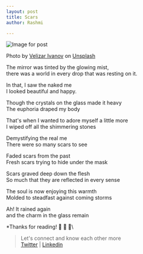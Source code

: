 ```yaml
---
layout: post
title: Scars
author: Rashmi

---
```



![Image for post](https://miro.medium.com/max/3516/0*YnlSKrQbifCqxFjL)

Photo by [Velizar Ivanov](https://unsplash.com/@lycan?utm_source=medium&utm_medium=referral) on [Unsplash](https://unsplash.com/?utm_source=medium&utm_medium=referral)

The mirror was tinted by the glowing mist,\
there was a world in every drop that was resting on it.

In that, I saw the naked me\
I looked beautiful and happy.

Though the crystals on the glass made it heavy\
The euphoria draped my body

That's when I wanted to adore myself a little more\
I wiped off all the shimmering stones

Demystifying the real me\
There were so many scars to see

Faded scars from the past\
Fresh scars trying to hide under the mask

Scars graved deep down the flesh\
So much that they are reflected in every sense

The soul is now enjoying this warmth\
Molded to steadfast against coming storms

Ah! It rained again\
and the charm in the glass remain

*Thanks for reading! 💛 💛 💛\

> Let's connect and know each other more\
> [Twitter](https://twitter.com/oyerashmi) | [Linkedin](https://www.linkedin.com/in/rashmi-shukla-7ba298104/)